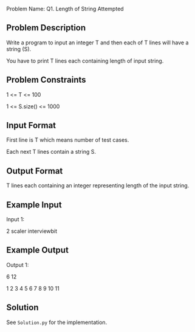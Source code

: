 Problem Name: Q1. Length of String
Attempted

## Problem Description

Write a program to input an integer T and then each of T lines will have a string (S).

You have to print T lines each containing length of input string.

## Problem Constraints

1 <= T <= 100

1 <= S.size() <= 1000

## Input Format

First line is T which means number of test cases.

Each next T lines contain a string S.

## Output Format

T lines each containing an integer representing length of the input string.

## Example Input

Input 1:

2
scaler
interviewbit

## Example Output

Output 1:

6
12

1
2
3
4
5
6
7
8
9
10
11

## Solution

See `Solution.py` for the implementation.